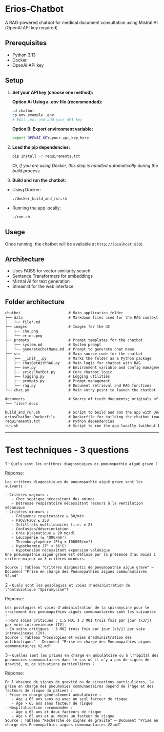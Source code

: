 # Erios-Chatbot

A RAG-powered chatbot for medical document consultation using Mistral AI (OpenAI API key required).

## Prerequisites

- Python 3.13
- Docker
- OpenAI API key

## Setup

1. **Set your API key (choose one method):**
   
   **Option A: Using a .env file (recommended):**
   ```bash
   cd chatbot
   cp env.example .env
   # Edit .env and add your API key
   ```
   
   **Option B: Export environment variable:**
   ```bash
   export OPENAI_KEY=your_api_key_here
   ```

2. **Load the pip dependencies:**
   ```bash
   pip install -r requirements.txt
   ```
   *Or, if you are using Docker, this step is handled automatically during the build process.*


3. **Build and run the chatbot:**

- Using Docker: 
   ```bash
   ./docker_build_and_run.sh
   ```

- Running the app locally:
   ```bash
   ./run.sh
   ```

## Usage

Once running, the chatbot will be available at `http://localhost:8501`

## Architecture

- Uses FAISS for vector similarity search
- Sentence Transformers for embeddings
- Mistral AI for text generation
- Streamlit for the web interface


## Folder architecture

```txt
chatbot                      # Main application folder
├── data                     # Markdown files used for the RAG context
│   └── file*.md
├── images                   # Images for the UI 
│   ├── chu.png
│   └── erios.png
├── prompts                  # Prompt templates for the chatbot
│   ├── system.md            # System prompt
│   └── generateChatName.md  # Prompt to generate chat name
├── src                      # Main source code for the chatbot
│   ├── __init__.py          # Marks the folder as a Python package
│   ├── chatBotWithRAG.py    # Main logic for chatbot with RAG
│   ├── env.py               # Environment variable and config management
│   ├── eriosChatBot.py      # Core chatbot logic
│   ├── logging.py           # Logging utilities
│   ├── prompts.py           # Prompt management
│   └── rag.py               # Document retrieval and RAG functions
└── chat.py                  # Main entry point to launch the chatbot - with the streamlit UI

documents                    # Source of truth documents; originals of the files stored in the data folder
└── files*.docx              

build_and_run.sh             # Script to build and run the app with Docker
eriosChatBot.Dockerfile      # Dockerfile for building the chatbot imag
requirements.txt             # Python dependencies
run.sh                       # Script to run the app locally (without Docker)
```

----
# Test techniques - 3 questions

1 - `Quels sont les critères diagnostiques de pneumopathie aiguë grave ?`

Réponse: 
```code
Les critères diagnostiques de pneumopathie aiguë grave sont les suivants :

- Critères majeurs :
   - Choc septique nécessitant des amines
   - Détresse respiratoire nécessitant recours à la ventilation mécanique
- Critères mineurs :
   - Fréquence respiratoire ≥ 30/min
   - PaO2/FiO2 ≤ 250
   - Infiltrats multilobaires (i.e. ≥ 2)
   - Confusion/désorientation
   - Urée plasmatique ≥ 20 mg/dl
   - Leucopénie (≤ 4000/mm³)
   - Thrombocytopénie (Plq ≤ 100000/mm³)
   - Hypothermie (T° < 36°C)
   - Hypotension nécessitant expansion volémique
Une pneumopathie aiguë grave est définie par la présence d'au moins 1 critère majeur ou 3 critères mineurs.

Source : Tableau "Critères diagnostic de pneumopathie aigue grave" – Document "Prise en charge des Pneumopathies aigues communautaires V2.md"
```

2 - `Quels sont les posologies et voies d'administration de l'antibiotique "Spiramycine"?`

Réponse: 
```code
Les posologies et voies d'administration de la spiramycine pour le traitement des pneumopathies aiguës communautaires sont les suivantes :
- Hors soins critiques : 1,5 MUI à 3 MUI trois fois par jour (x3/j) par voie intraveineuse (IV).
- En soins critiques : 3 MUI trois fois par jour (x3/j) par voie intraveineuse (IV).
Source : Tableau "Posologies et voies d'administration des antibiotiques" – Document "Prise en charge des Pneumopathies aigues communautaires V2.md"
```

3 - `Quelles sont les prises en charge en ambulatoire ou à l'hôpital des pneumonies communautaires dans le cas où il n'y a pas de signes de gravité, ni de situations particulières ?`

Réponse: 
```code
En l'absence de signes de gravité ou de situations particulières, la prise en charge des pneumonies communautaires dépend de l'âge et des facteurs de risque du patient :
- Prise en charge généralement ambulatoire :
   - Âge ≤ 65 ans sans ou avec un seul facteur de risque
   - Âge > 65 ans sans facteur de risque
- Hospitalisation recommandée :
   - Âge ≤ 65 ans et deux facteurs de risque
   - Âge > 65 ans et au moins un facteur de risque
Source : Tableau "Recherche de signes de gravité" – Document "Prise en charge des Pneumopathies aigues communautaires V2.md"
```